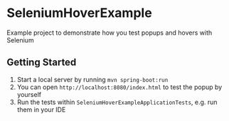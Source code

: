 # SeleniumHoverExample
Example project to demonstrate how you test popups and hovers with Selenium

## Getting Started
1. Start a local server by running ```mvn spring-boot:run```
2. You can open ```http://localhost:8080/index.html``` to test the popup by yourself
3. Run the tests within ```SeleniumHoverExampleApplicationTests```, e.g. run them in your IDE
